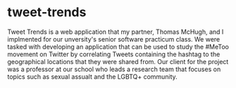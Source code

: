 # tweet-trends
Tweet Trends is a web application that my partner, Thomas McHugh, and I implmented for our unversity's senior software practicum class.
We were tasked with developing an application that can be used to study the #MeToo movement on Twitter by correlating Tweets
containing the hashtag to the geographical locations that they were shared from. Our client for the project was a professor at our school who leads a research team that focuses on topics such as sexual assualt and the LGBTQ+ community. 

